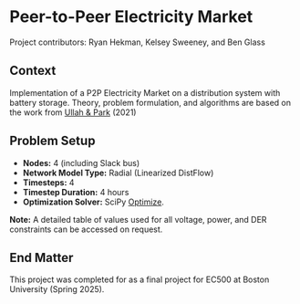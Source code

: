 # Peer-to-Peer Electricity Market
Project contributors: Ryan Hekman, Kelsey Sweeney, and Ben Glass

## Context
Implementation of a P2P Electricity Market on a distribution system with battery storage. Theory, problem formulation, and algorithms are based on the work from [Ullah & Park](https://ieeexplore.ieee.org/document/9369412) (2021)

## Problem Setup
- **Nodes:** 4 (including Slack bus)
- **Network Model Type:** Radial (Linearized DistFlow)
- **Timesteps:** 4
- **Timestep Duration:** 4 hours
- **Optimization Solver:** SciPy [Optimize](https://docs.scipy.org/doc/scipy/reference/generated/scipy.optimize.minimize.html).
  
**Note:** A detailed table of values used for all voltage, power, and DER constraints can be accessed on request.

## End Matter
This project was completed for as a final project for EC500 at Boston University (Spring 2025).



